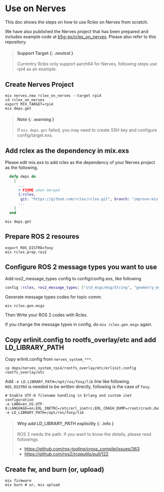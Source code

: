 # Use on Nerves

This doc shows the steps on how to use Rclex on Nerves from scratch.

We have also published the Nerves project that has been prepared and includes example code at [b5g-ex/rclex_on_nerves](https://github.com/b5g-ex/rclex_on_nerves). Please also refer to this repository. 
> #### Support Target {: .neutral }
>
> Currentry Rclex only support aarch64 for Nerves, following steps use rpi4 as an example.

## Create Nerves Project

```
mix nerves.new rclex_on_nerves --target rpi4
cd rclex_on_nerves
export MIX_TARGET=rpi4
mix deps.get
```

> #### Note {: .warning }
>
> If `mix deps.get` failed, you may need to create SSH key and configure config/target.exs.

## Add rclex as the dependency in mix.exs

Please edit mix.exs to add rclex as the dependency of your Nerves project as the following.

```elixir
  defp deps do
    [
      ...
      # FIXME when merged
      {:rclex,
       git: "https://github.com/rclex/rclex.git", branch: "improve-mix_tasks_usability-pojiro"},
      ...
    ]
  end
```

```
mix deps.get
```

## Prepare ROS 2 resoures

```
export ROS_DISTRO=foxy
mix rclex.prep.ros2
```

## Configure ROS 2 message types you want to use

Add ros2_message_types config to config/config.exs, like following

```elixir
config :rclex, ros2_message_types: ["std_msgs/msg/String", "geometry_msgs/msg/Twist"]
```

Generate message types codes for topic comm.

```
mix rclex.gen.msgs
```

Then Write your ROS 2 codes with Rclex.

If you change the message types in config, do `mix rclex.gen.msgs` again.

## Copy erlinit.config to rootfs_overlay/etc and add LD_LIBRARY_PATH

Copy erlinit.config from `nerves_system_***`.

```
cp deps/nerves_system_rpi4/rootfs_overlay/etc/erlinit.config rootfs_overlay/etc
```

Add `-e LD_LIBRARY_PATH=/opt/ros/foxy/lib` line like following.  
`ROS_DISTRO` is needed to be written directly, following is the case of `foxy`.

```
# Enable UTF-8 filename handling in Erlang and custom inet configuration
-e LANG=en_US.UTF-8;LANGUAGE=en;ERL_INETRC=/etc/erl_inetrc;ERL_CRASH_DUMP=/root/crash.dump
-e LD_LIBRARY_PATH=/opt/ros/foxy/lib
```

> #### Why add LD_LIBRARY_PATH explicitly {: .info }
>
> ROS 2 needs the path. If you want to know the details, please read followings
>
> - https://github.com/ros-tooling/cross_compile/issues/363
> - https://github.com/ros2/rcpputils/pull/122

## Create fw, and burn (or, upload)

```
mix firmware
mix burn # or, mix upload
```
